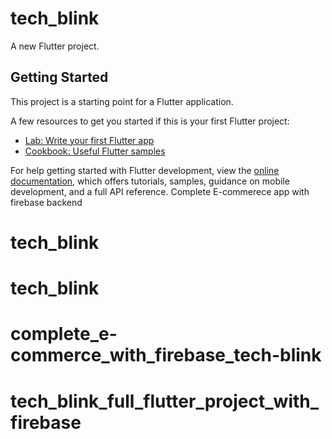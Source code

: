 # tech_blink

A new Flutter project.

## Getting Started

This project is a starting point for a Flutter application.

A few resources to get you started if this is your first Flutter project:

- [Lab: Write your first Flutter app](https://docs.flutter.dev/get-started/codelab)
- [Cookbook: Useful Flutter samples](https://docs.flutter.dev/cookbook)

For help getting started with Flutter development, view the
[online documentation](https://docs.flutter.dev/), which offers tutorials,
samples, guidance on mobile development, and a full API reference.
Complete E-commerece app with firebase backend
# tech_blink
# tech_blink
# complete_e-commerce_with_firebase_tech-blink
# tech_blink_full_flutter_project_with_firebase
